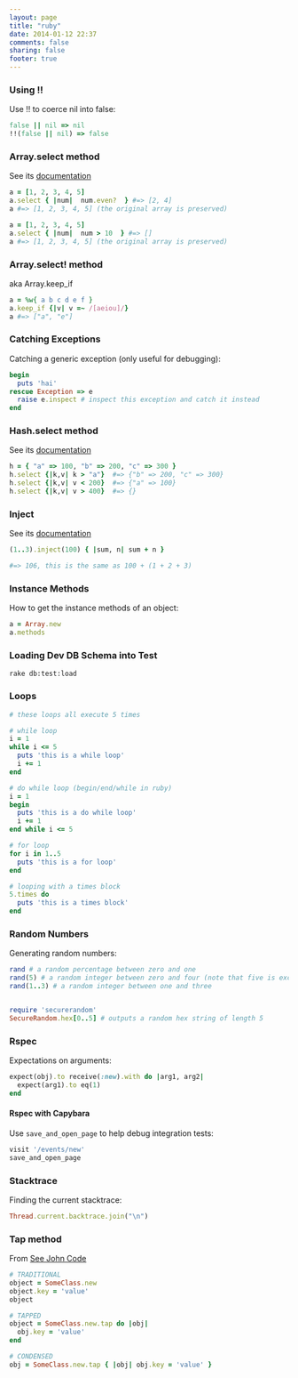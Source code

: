 ```yaml
---
layout: page
title: "ruby"
date: 2014-01-12 22:37
comments: false
sharing: false
footer: true
---
```


### Using !!
Use !! to coerce nil into false:
``` ruby
false || nil => nil
!!(false || nil) => false
```

### Array.select method
See its [documentation](http://www.ruby-doc.org/core-2.1.1/Array.html#method-i-select)
``` ruby
a = [1, 2, 3, 4, 5]
a.select { |num|  num.even?  } #=> [2, 4]
a #=> [1, 2, 3, 4, 5] (the original array is preserved)
```

``` ruby
a = [1, 2, 3, 4, 5]
a.select { |num|  num > 10  } #=> []
a #=> [1, 2, 3, 4, 5] (the original array is preserved)
```

### Array.select! method
aka Array.keep_if

``` ruby
a = %w{ a b c d e f }
a.keep_if {|v| v =~ /[aeiou]/}
a #=> ["a", "e"]
```

### Catching Exceptions
Catching a generic exception (only useful for debugging):
```ruby
begin
  puts 'hai'
rescue Exception => e
  raise e.inspect # inspect this exception and catch it instead
end
```

### Hash.select method
See its [documentation](http://www.ruby-doc.org/core-2.1.0/Hash.html#method-i-select)
``` ruby
h = { "a" => 100, "b" => 200, "c" => 300 }
h.select {|k,v| k > "a"}  #=> {"b" => 200, "c" => 300}
h.select {|k,v| v < 200}  #=> {"a" => 100}
h.select {|k,v| v > 400}  #=> {}
```

### Inject
See its [documentation](http://ruby-doc.org/core-2.1.0/Enumerable.html#method-i-inject)
``` ruby
(1..3).inject(100) { |sum, n| sum + n }

#=> 106, this is the same as 100 + (1 + 2 + 3)
```

### Instance Methods
How to get the instance methods of an object:
``` ruby
a = Array.new
a.methods
```

### Loading Dev DB Schema into Test
```
rake db:test:load
```

### Loops
``` ruby
# these loops all execute 5 times

# while loop
i = 1
while i <= 5
  puts 'this is a while loop'
  i += 1
end

# do while loop (begin/end/while in ruby)
i = 1
begin
  puts 'this is a do while loop'
  i += 1
end while i <= 5

# for loop
for i in 1..5
  puts 'this is a for loop'
end

# looping with a times block
5.times do
  puts 'this is a times block'
end
```

### Random Numbers
Generating random numbers:
``` ruby
rand # a random percentage between zero and one
rand(5) # a random integer between zero and four (note that five is excluded)
rand(1..3) # a random integer between one and three


require 'securerandom'
SecureRandom.hex[0..5] # outputs a random hex string of length 5
```

### Rspec
Expectations on arguments:
``` ruby
expect(obj).to receive(:new).with do |arg1, arg2|
  expect(arg1).to eq(1)
end
```

#### Rspec with Capybara
Use `save_and_open_page` to help debug integration tests:
``` ruby
visit '/events/new'
save_and_open_page
```

### Stacktrace
Finding the current stacktrace:
``` ruby
Thread.current.backtrace.join("\n")
```

### Tap method
From [See John Code](http://www.seejohncode.com/2012/01/02/ruby-tap-that/)
``` ruby
# TRADITIONAL
object = SomeClass.new
object.key = 'value'
object

# TAPPED
object = SomeClass.new.tap do |obj|
  obj.key = 'value'
end

# CONDENSED
obj = SomeClass.new.tap { |obj| obj.key = 'value' }
```
